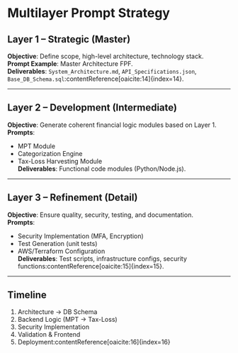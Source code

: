 # Multilayer Prompt Strategy

## Layer 1 – Strategic (Master)
**Objective**: Define scope, high-level architecture, technology stack.  
**Prompt Example**: Master Architecture FPF.  
**Deliverables**: `System_Architecture.md`, `API_Specifications.json`, `Base_DB_Schema.sql`:contentReference[oaicite:14]{index=14}.  

---

## Layer 2 – Development (Intermediate)
**Objective**: Generate coherent financial logic modules based on Layer 1.  
**Prompts**:  
- MPT Module  
- Categorization Engine  
- Tax-Loss Harvesting Module  
**Deliverables**: Functional code modules (Python/Node.js).  

---

## Layer 3 – Refinement (Detail)
**Objective**: Ensure quality, security, testing, and documentation.  
**Prompts**:  
- Security Implementation (MFA, Encryption)  
- Test Generation (unit tests)  
- AWS/Terraform Configuration  
**Deliverables**: Test scripts, infrastructure configs, security functions:contentReference[oaicite:15]{index=15}.  

---

## Timeline
1. Architecture → DB Schema  
2. Backend Logic (MPT → Tax-Loss)  
3. Security Implementation  
4. Validation & Frontend  
5. Deployment:contentReference[oaicite:16]{index=16}  
